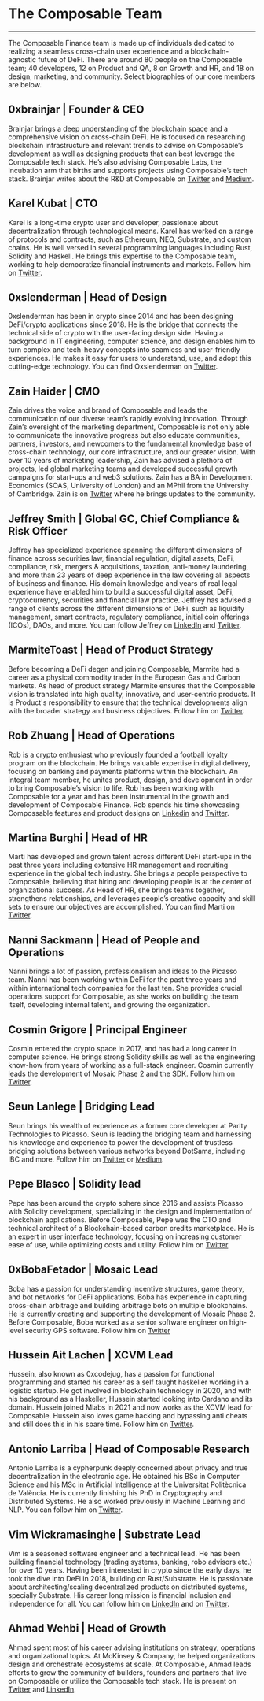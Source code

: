 # The Composable Team

---

The Composable Finance team is made up of individuals dedicated to realizing a seamless cross-chain user experience and a blockchain-agnostic future of DeFi. There are around 80 people on the Composable team; 40 developers, 12 on Product and QA, 8 on Growth and HR, and 18 on design, marketing, and community. Select biographies of our core members are below.

## 0xbrainjar | Founder & CEO

Brainjar brings a deep understanding of the blockchain space and a comprehensive vision on cross-chain DeFi. He is focused on researching blockchain infrastructure and relevant trends to advise on Composable’s development as well as designing products that can best leverage the Composable tech stack.  He’s also advising Composable Labs, the incubation arm that births and supports projects using Composable’s tech stack. Brainjar writes about the R&D at Composable on [Twitter](https://twitter.com/0xbrainjar) and [Medium](https://medium.com/@0xbrainjar).

## Karel Kubat | CTO

Karel is a long-time crypto user and developer, passionate about decentralization through technological means. Karel has worked on a range of protocols and contracts, such as Ethereum, NEO, Substrate, and custom chains. He is well versed in several programming languages including Rust, Solidity and Haskell. He brings this expertise to the Composable team, working to help democratize financial instruments and markets. Follow him on [Twitter](https://twitter.com/0xkaiserkarel).

## 0xslenderman | Head of Design

0xslenderman has been in crypto since 2014 and has been designing DeFi/crypto applications since 2018. He is the bridge that connects the technical side of crypto with the user-facing design side. Having a background in IT engineering, computer science, and design enables him to turn complex and tech-heavy concepts into seamless and user-friendly experiences. He makes it easy for users to understand, use, and adopt this cutting-edge technology. You can find Oxslenderman on [Twitter](https://twitter.com/0xslenderman).

## Zain Haider | CMO

Zain drives the voice and brand of Composable and leads the communication of our diverse team’s rapidly evolving innovation. Through Zain’s oversight of the marketing department, Composable is not only able to communicate the innovative progress but also educate communities, partners, investors, and newcomers to the fundamental knowledge base of cross-chain technology, our core infrastructure, and our greater vision. With over 10 years of marketing leadership, Zain has advised a plethora of projects, led global marketing teams and developed successful growth campaigns for start-ups and web3 solutions. Zain has a BA in Development Economics (SOAS, University of London) and an MPhil from the University of Cambridge. Zain is on [Twitter](https://twitter.com/zha_tweets) where he brings updates to the community.

## Jeffrey Smith | Global GC, Chief Compliance & Risk Officer

Jeffrey has specialized experience spanning the different dimensions of finance across securities law, financial regulation, digital assets, DeFi, compliance, risk, mergers & acquisitions, taxation, anti-money laundering, and more than 23 years of deep experience in the law covering all aspects of business and finance. His domain knowledge and years of real legal experience have enabled him to build a successful digital asset, DeFi, cryptocurrency, securities and financial law practice. Jeffrey has advised a range of clients across the different dimensions of DeFi, such as liquidity management, smart contracts, regulatory compliance, initial coin offerings (ICOs), DAOs, and more. You can follow Jeffrey on [LinkedIn](https://www.linkedin.com/in/jeffrey-smith-jd-llm-crcp-iaccp-crm-67623011/) and [Twitter](https://twitter.com/JeffreyAPIs).

## MarmiteToast | Head of Product Strategy

Before becoming a DeFi degen and joining Composable, Marmite had a career as a physical commodity trader in the European Gas and Carbon markets. As head of product strategy Marmite ensures that the Composable vision is translated into high quality, innovative, and user-centric products. It is Product's responsibility to ensure that the technical developments align with the broader strategy and business objectives. Follow him on [Twitter](https://twitter.com/TLE_dot_com).

## Rob Zhuang | Head of Operations

Rob is a crypto enthusiast who previously founded a football loyalty program on the blockchain. He brings valuable expertise in digital delivery, focusing on banking and payments platforms within the blockchain. An integral team member, he unites product, design, and development in order to bring Composable’s vision to life. Rob has been working with Composable for a year and has been instrumental in the growth and development of  Composable Finance. Rob spends his time showcasing Compossable features and product designs on [Linkedin](https://www.linkedin.com/in/robertzhuangpm/?originalSubdomain=uk) and [Twitter](https://twitter.com/GosuRZ).

## Martina Burghi | Head of HR

Marti has developed and grown talent across different DeFi start-ups in the past three years including extensive HR management and recruiting experience in the global tech industry. She brings a people perspective to Composable, believing that hiring and developing people is at the center of organizational success. As Head of HR, she brings teams together, strengthens relationships, and leverages people’s creative capacity and skill sets to ensure our objectives are accomplished. You can find Marti on [Twitter](https://twitter.com/martiburghi).

## Nanni Sackmann | Head of People and Operations

Nanni brings a lot of passion, professionalism and ideas to the Picasso team. Nanni has been working within DeFi for the past three years and within international tech companies for the last ten. She provides crucial operations support for Composable, as she works on building the team itself, developing internal talent, and growing the organization.

## Cosmin Grigore | Principal Engineer

Cosmin entered the crypto space in 2017, and has had a long career in computer science. He brings strong Solidity skills as well as the engineering know-how from years of working as a full-stack engineer. Cosmin currently leads the development of Mosaic Phase 2 and the SDK. Follow him on [Twitter](https://twitter.com/gcosmintech?lang=en). 

## Seun Lanlege | Bridging Lead 

Seun brings his wealth of experience as a former core developer at Parity Technologies to Picasso. Seun is leading the bridging team and harnessing his knowledge and experience to power the development of trustless bridging solutions between various networks beyond DotSama, including IBC and more. Follow him on [Twitter](https://twitter.com/seunlanlege) or [Medium](https://medium.com/@seunlanlege).

## Pepe Blasco | Solidity lead

Pepe has been around the crypto sphere since 2016 and assists Picasso with Solidity development, specializing in the design and implementation of blockchain applications. Before Composable, Pepe was the CTO and technical architect of a Blockchain-based carbon credits marketplace. He is an expert in user interface technology, focusing on increasing customer ease of use, while optimizing costs and utility. Follow him on [Twitter](https://mobile.twitter.com/pepeblasco_tech)

## 0xBobaFetador | Mosaic Lead

Boba has a passion for understanding incentive structures, game theory, and bot networks for DeFi applications. Boba has experience in capturing cross-chain arbitrage and building arbitrage bots on multiple blockchains. He is currently creating and supporting the development of Mosaic Phase 2. Before Composable, Boba worked as a senior software engineer on high-level security GPS software. Follow him on [Twitter](https://mobile.twitter.com/Bobafetador/with_replies)

## Hussein Ait Lachen | XCVM Lead 

Hussein, also known as 0xcodejug, has a passion for functional programming and started his career as a self taught haskeller working in a logistic startup. He got involved in blockchain technology in 2020, and with his background as a Haskeller, Hussein started looking into Cardano and its domain. Hussein joined Mlabs in 2021 and now works as the XCVM lead for Composable. Hussein also loves game hacking and bypassing anti cheats and still does this in his spare time. Follow him on [Twitter](https://twitter.com/0xc0dejug).

## Antonio Larriba | Head of Composable Research

Antonio Larriba is a cypherpunk deeply concerned about privacy and true decentralization in the electronic age. He obtained his BSc in Computer Science and his MSc in Artificial Intelligence at the Universitat Politècnica de València.  He is currently finishing his PhD in Cryptography and Distributed Systems. He also worked previously in Machine Learning and NLP. You can follow him on [Twitter](https://twitter.com/Cryptoni0x).

## Vim Wickramasinghe | Substrate Lead

Vim is a seasoned software engineer and a technical lead. He has been building financial technology (trading systems, banking, robo advisors etc.) for over 10 years. Having been interested in crypto since the early days, he took the dive into DeFi in 2018, building on Rust/Substrate. He is passionate about architecting/scaling decentralized products on distributed systems, specially Substrate. His career long mission is financial inclusion and independence for all. You can follow him on [LinkedIn](https://www.linkedin.com/in/vimukthicom/) and on [Twitter](https://twitter.com/rustic_cyborg).

## Ahmad Wehbi | Head of Growth

Ahmad spent most of his career advising institutions on strategy, operations and organizational topics. At McKinsey & Company, he helped organizations design and orchestrate ecosystems at scale. At Composable, Ahmad leads efforts to grow the community of builders, founders and partners that live on Composable or utilize the Composable tech stack. He is present on [Twitter](https://twitter.com/wehbix) and [LinkedIn](https://www.linkedin.com/in/ahmad-wehbi-184813134/). 
